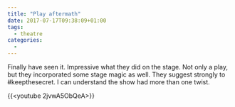 ```yaml
---
title: "Play aftermath"
date: 2017-07-17T09:38:09+01:00
tags:
  - theatre
categories:
  -
---
```

Finally have seen it.  Impressive what they did on the
stage.  Not only a play, but they incorporated some stage
magic as well.  They suggest strongly to #keepthesecret.  I
can understand the show had more than one twist.

{{<youtube 2jvwA5ObQeA>}}


